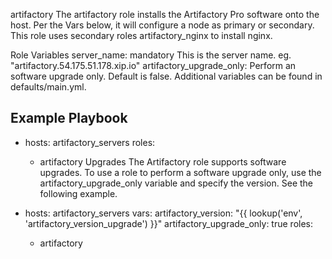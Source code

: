 artifactory
The artifactory role installs the Artifactory Pro software onto the host. Per the Vars below, it will configure a node as primary or secondary. This role uses secondary roles artifactory_nginx to install nginx.

Role Variables
server_name: mandatory This is the server name. eg. "artifactory.54.175.51.178.xip.io"
artifactory_upgrade_only: Perform an software upgrade only. Default is false.
Additional variables can be found in defaults/main.yml.

Example Playbook
---
- hosts: artifactory_servers
  roles:
    - artifactory
Upgrades
The Artifactory role supports software upgrades. To use a role to perform a software upgrade only, use the artifactory_upgrade_only variable and specify the version. See the following example.

- hosts: artifactory_servers
  vars:
    artifactory_version: "{{ lookup('env', 'artifactory_version_upgrade') }}"
    artifactory_upgrade_only: true
  roles:
    - artifactory